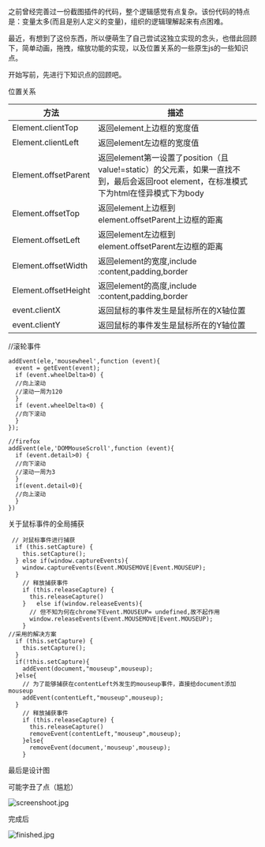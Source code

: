 之前曾经完善过一份截图插件的代码，整个逻辑感觉有点复杂。该份代码的特点是：变量太多(而且是别人定义的变量)，组织的逻辑理解起来有点困难。

最近，有想到了这份东西，所以便萌生了自己尝试这独立实现的念头，也借此回顾下，简单动画，拖拽，缩放功能的实现，以及位置关系的一些原生js的一些知识点。

开始写前，先进行下知识点的回顾吧。

位置关系

|方法 | 描述
|-|-
|Element.clientTop  |返回element上边框的宽度值
|Element.clientLeft |返回element左边框的宽度值
|Element.offsetParent |返回element第一设置了position（且value!=static）的父元素，如果一直找不到，最后会返回root element，在标准模式下为html在怪异模式下为body
|Element.offsetTop  |返回element上边框到element.offsetParent上边框的距离
|Element.offsetLeft |返回element左边框到element.offsetParent左边框的距离
|Element.offsetWidth  |返回element的宽度,include :content,padding,border
|Element.offsetHeight |返回element的高度,include :content,padding,border
|event.clientX  |返回鼠标的事件发生是鼠标所在的X轴位置
|event.clientY  |返回鼠标的事件发生是鼠标所在的Y轴位置

//滚轮事件
```
addEvent(ele,'mousewheel',function (event){
  event = getEvent(event);
  if (event.wheelDelta>0) {
  //向上滚动
  //滚动一周为120
  }
  if (event.wheelDelta<0) {
  //向下滚动
  }
});

//firefox
addEvent(ele,'DOMMouseScroll',function (event){
  if (event.detail>0) {
  //向下滚动
  //滚动一周为3
  }
  if(event.detail<0){
  //向上滚动
  }
})
````

关于鼠标事件的全局捕获
```
 // 对鼠标事件进行捕获
  if (this.setCapture) {
    this.setCapture();
  } else if(window.captureEvents){
    window.captureEvents(Event.MOUSEMOVE|Event.MOUSEUP);
  }
    // 释放捕获事件
    if (this.releaseCapture) {
      this.releaseCapture()
    }   else if(window.releaseEvents){
      // 但不知为何在chrome下Event.MOUSEUP= undefined,故不起作用
      window.releaseEvents(Event.MOUSEMOVE|Event.MOUSEUP);
    }
//采用的解决方案
  if (this.setCapture) {
    this.setCapture();
  }
  if(!this.setCapture){
    addEvent(document,"mouseup",mouseup);
  }else{
    // 为了能够捕获在contentLeft外发生的mouseup事件，直接给document添加mouseup
    addEvent(contentLeft,"mouseup",mouseup);
  }
    // 释放捕获事件
    if (this.releaseCapture) {
      this.releaseCapture()
      removeEvent(contentLeft,"mouseup",mouseup);
    }else{
      removeEvent(document,'mouseup',mouseup);
    }
```
最后是设计图

可能字丑了点（尴尬）

![screenshoot.jpg](http://upload-images.jianshu.io/upload_images/5834936-2d9a1c1e7adb0a4f.jpg?imageMogr2/auto-orient/strip%7CimageView2/2/w/1240)

完成后

![finished.jpg](http://upload-images.jianshu.io/upload_images/5834936-04f376fb8a5a7aaf.jpg?imageMogr2/auto-orient/strip%7CimageView2/2/w/1240)


